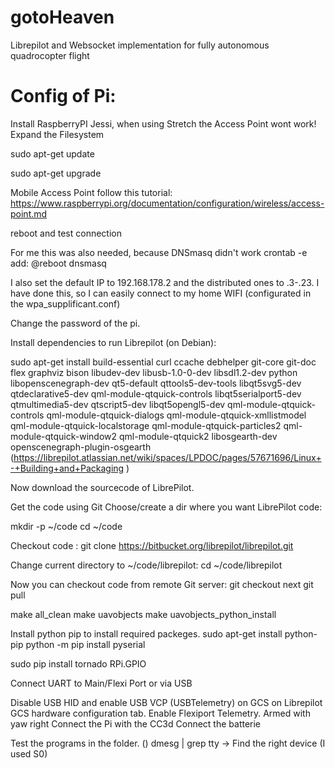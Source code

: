 # gotoHeaven
Librepilot and Websocket implementation for fully autonomous quadrocopter flight


# Config of Pi:
Install RaspberryPI Jessi, when using Stretch the Access Point wont work!
Expand the Filesystem

sudo apt-get update

sudo apt-get upgrade

Mobile Access Point follow this tutorial:
https://www.raspberrypi.org/documentation/configuration/wireless/access-point.md 

reboot and test connection

For me this was also needed, because DNSmasq didn't work
crontab -e
add:
@reboot dnsmasq

I also set the default IP to 192.168.178.2 and the distributed ones to .3-.23. I have done this, so I can easily connect to my home WIFI (configurated in the wpa_supplificant.conf)

Change the password of the pi.

Install dependencies to run Librepilot (on Debian): 

sudo apt-get install build-essential curl ccache debhelper git-core git-doc flex graphviz bison libudev-dev libusb-1.0-0-dev libsdl1.2-dev python libopenscenegraph-dev qt5-default qttools5-dev-tools libqt5svg5-dev qtdeclarative5-dev qml-module-qtquick-controls libqt5serialport5-dev qtmultimedia5-dev qtscript5-dev libqt5opengl5-dev qml-module-qtquick-controls qml-module-qtquick-dialogs qml-module-qtquick-xmllistmodel qml-module-qtquick-localstorage qml-module-qtquick-particles2 qml-module-qtquick-window2 qml-module-qtquick2 libosgearth-dev openscenegraph-plugin-osgearth
(https://librepilot.atlassian.net/wiki/spaces/LPDOC/pages/57671696/Linux+-+Building+and+Packaging )

Now download the sourcecode of LibrePilot.

Get the code using Git
Choose/create a dir where you want LibrePilot code:

mkdir -p ~/code
cd ~/code

Checkout code :
git clone https://bitbucket.org/librepilot/librepilot.git

Change current directory to ~/code/librepilot:
cd ~/code/librepilot

Now you can checkout code from remote Git server:
git checkout next
git pull

make all_clean
make uavobjects
make uavobjects_python_install

Install python pip to install required packeges.
sudo apt-get install python-pip
python -m pip install pyserial

sudo pip install tornado RPi.GPIO

Connect UART to Main/Flexi Port or via USB

Disable USB HID and enable USB VCP (USBTelemetry) on GCS on Librepilot GCS hardware configuration tab.
Enable Flexiport Telemetry.
Armed with yaw right 
Connect the Pi with the CC3d
Connect the batterie

Test the programs in the folder. ()
dmesg | grep tty -> Find the right device (I used S0)






